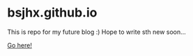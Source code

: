 # bsjhx.github.io

This is repo for my future blog :) Hope to write sth new soon...

[Go here!](https://bsjhx.github.io/)
